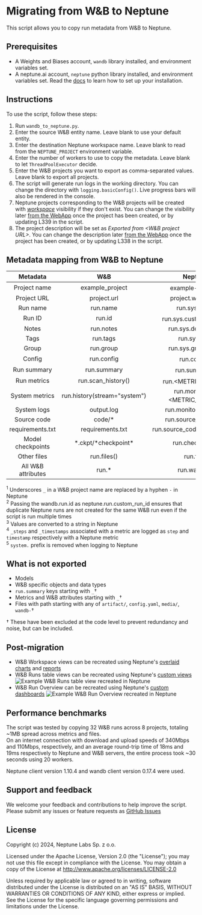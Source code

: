 # Migrating from W&B to Neptune

This script allows you to copy run metadata from W&B to Neptune.

## Prerequisites
- A Weights and Biases account, `wandb` library installed, and environment variables set.
- A neptune.ai account, `neptune` python library installed, and environment variables set. Read the [docs](https://docs-legacy.neptune.ai/setup/installation/) to learn how to set up your installation.

## Instructions

To use the script, follow these steps:

1. Run `wandb_to_neptune.py`.
1. Enter the source W&B entity name. Leave blank to use your default entity.
1. Enter the destination Neptune workspace name. Leave blank to read from the `NEPTUNE_PROJECT` environment variable.
1. Enter the number of workers to use to copy the metadata. Leave blank to let `ThreadPoolExecutor` decide.
1. Enter the W&B projects you want to export as comma-separated values. Leave blank to export all projects.
1. The script will generate run logs in the working directory. You can change the directory with `logging.basicConfig()`. Live progress bars will also be rendered in the console.
1. Neptune projects corresponding to the W&B projects will be created with [*workspace*](https://docs-legacy.neptune.aitune.ai/about/workspaces_and_projects/#privacy-and-access-control) visibility if they don't exist. You can change the visibility later [from the WebApp](hdocs-legacy.neptune.aiacy.neptune.ai/management/changing_project_privacy/) once the project has been created, or by updating L339 in the script.
1. The project description will be set as *Exported from <W&B project URL>*. You can change the description later [from the WebApp](https://docs-legacy.neptune.aitune.ai/setup/creating_project/#creating-a-project) once the project has been created, or by updating L338 in the script.

## Metadata mapping from W&B to Neptune

| Metadata | W&B | Neptune |
| :-: | :-: | :-: |
| Project name | example_project | example-project<sup>1</sup> |
| Project URL | project.url | project.wandb_url |
| Run name | run.name | run.sys.name |
| Run ID | run.id | run.sys.custom_run_id<sup>2</sup> |
| Notes | run.notes | run.sys.description |
| Tags | run.tags | run.sys.tags |
| Group | run.group | run.sys.group_tags |
| Config | run.config | run.config<sup>3</sup> |
| Run summary | run.summary | run.summary<sup>3</sup> |
| Run metrics | run.scan_history() | run.<METRIC_NAME><sup>4</sup> |
| System metrics | run.history(stream="system") | run.monitoring.<METRIC_NAME><sup>5</sup> |
| System logs | output.log | run.monitoring.stdout |
| Source code | code/* | run.source_code.files |
| requirements.txt | requirements.txt | run.source_code.requirements |
| Model checkpoints | \*.ckpt/\*checkpoint\* | run.checkpoints |
| Other files | run.files() | run.files |
| All W&B attributes | run.* | run.wandb.* |

<sup>1</sup> Underscores `_` in a W&B project name are replaced by a hyphen `-` in Neptune  
<sup>2</sup> Passing the wandb.run.id as neptune.run.custom_run_id ensures that duplicate Neptune runs are not created for the same W&B run even if the script is run multiple times  
<sup>3</sup> Values are converted to a string in Neptune  
<sup>4</sup> `_steps` and `_timestamps` associated with a metric are logged as `step` and `timestamp` respectively with a Neptune metric  
<sup>5</sup> `system.` prefix is removed when logging to Neptune

## What is not exported
- Models
- W&B specific objects and data types
- `run.summary` keys starting with `_`†
- Metrics and W&B attributes starting with `_`†
- Files with path starting with any of `artifact/`, `config.yaml`, `media/`, `wandb-`†

† These have been excluded at the code level to prevent redundancy and noise, but can be included.

## Post-migration
* W&B Workspace views can be recreated using Neptune's [overlaid charts](https://docs-legacy.neptune.aitune.ai/app/charts/) and [reports](hdocs-legacy.neptune.aiacy.neptune.ai/app/reports/)
* W&B Runs table views can be recreated using Neptune's [custom views](https://docs-legacy.neptune.aitune.ai/app/experiments/#custom-views)
  ![Example W&B Runs table view recreated in Neptune](https://neptune.ai/wp-content/uploads/2024/07/wandb_table.png)
* W&B Run Overview can be recreated using Neptune's [custom dashboards](https://docs-legacy.neptune.aitune.ai/app/custom_dashboard/)
    ![Example W&B Run Overview recreated in Neptune](https://neptune.ai/wp-content/uploads/2024/07/overview.png)

## Performance benchmarks

The script was tested by copying 32 W&B runs across 8 projects, totaling ~1MB spread across metrics and files.  
On an internet connection with download and upload speeds of 340Mbps and 110Mbps, respectively, and an average round-trip time of 18ms and 19ms respectively to Neptune and W&B servers, the entire process took ~30 seconds using 20 workers.

Neptune client version 1.10.4 and wandb client version 0.17.4 were used.

## Support and feedback

We welcome your feedback and contributions to help improve the script. Please submit any issues or feature requests as [GitHub Issues](https://github.com/neptune-ai/examples/issues)

## License

Copyright (c) 2024, Neptune Labs Sp. z o.o.

Licensed under the Apache License, Version 2.0 (the "License"); you may not use this file except in compliance with the License. You may obtain a copy of the License at http://www.apache.org/licenses/LICENSE-2.0

Unless required by applicable law or agreed to in writing, software distributed under the License is distributed on an "AS IS" BASIS, WITHOUT WARRANTIES OR CONDITIONS OF ANY KIND, either express or implied.
See the License for the specific language governing permissions and limitations under the License.
